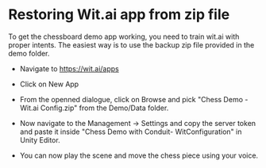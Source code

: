 # Restoring Wit.ai app from zip file

To get the chessboard demo app working, you need to train wit.ai with proper intents. The easiest way is to use the backup zip file provided in the demo folder. 

- Navigate to https://wit.ai/apps

- Click on New App

- From the openned dialogue, click on Browse and pick "Chess Demo - Wit.ai Config.zip" from the Demo/Data folder. 

- Now navigate to the Management -> Settings and copy the server token and paste it inside "Chess Demo with Conduit- WitConfiguration" in Unity Editor.

- You can now play the scene and move the chess piece using your voice.
